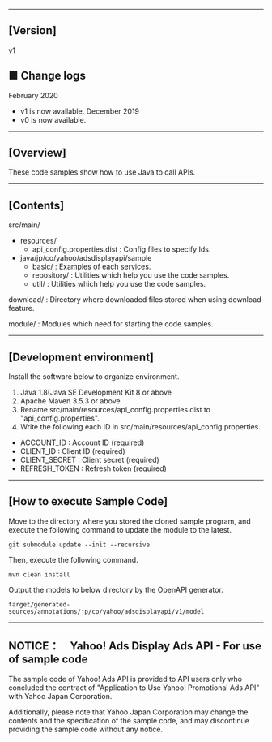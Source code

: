 --------------------------------
[Version]
--------------------------------
v1

■ Change logs
-----------
February 2020
- v1 is now available.
December 2019
- v0 is now available.

--------------------------------
[Overview]
--------------------------------
These code samples show how to use Java to call APIs.

--------------------------------
[Contents]
--------------------------------
src/main/
  - resources/
    - api_config.properties.dist    : Config files to specify Ids.
  - java/jp/co/yahoo/adsdisplayapi/sample
    - basic/                      : Examples of each services.
    - repository/                 : Utilities which help you use the code samples.
    - util/                       : Utilities which help you use the code samples.

download/                           : Directory where downloaded files stored when using download feature.

module/                           : Modules which need for starting the code samples.

--------------------------------
[Development environment]
--------------------------------
Install the software below to organize environment.

1. Java 1.8(Java SE Development Kit 8 or above
2. Apache Maven 3.5.3 or above
3. Rename src/main/resources/api_config.properties.dist to "api_config.properties".
4. Write the following each ID in src/main/resources/api_config.properties.  
  - ACCOUNT_ID           : Account ID (required)
  - CLIENT_ID            : Client ID (required)
  - CLIENT_SECRET        : Client secret (required)
  - REFRESH_TOKEN        : Refresh token (required)

--------------------------------
[How to execute Sample Code]
--------------------------------
Move to the directory where you stored the cloned sample program, and execute the following command to update the module to the latest. 
```
git submodule update --init --recursive
```

Then, execute the following command.
```
mvn clean install
```

Output the models to below directory by the OpenAPI generator.
```
target/generated-sources/annotations/jp/co/yahoo/adsdisplayapi/v1/model
```

--------------------------------
NOTICE：　Yahoo! Ads Display Ads API - For use of sample code
--------------------------------


The sample code of Yahoo! Ads API is provided to API users only who concluded the contract of "Application to Use Yahoo! Promotional Ads API" with Yahoo Japan Corporation.

Additionally, please note that Yahoo Japan Corporation may change the contents and the specification of the sample code, and may discontinue providing the sample code without any notice.
